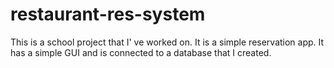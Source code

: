 # restaurant-res-system
This is a school project that I' ve worked on. It is a simple reservation app. It has a simple GUI and is connected to a database that I created.
